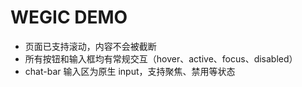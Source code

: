 # WEGIC DEMO

- 页面已支持滚动，内容不会被截断
- 所有按钮和输入框均有常规交互（hover、active、focus、disabled）
- chat-bar 输入区为原生 input，支持聚焦、禁用等状态
